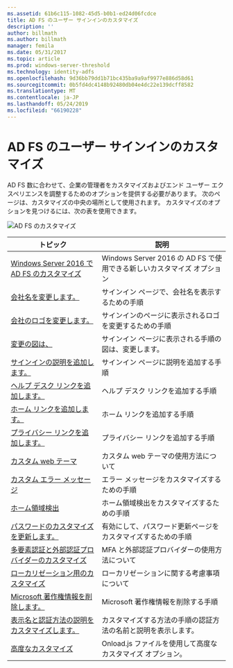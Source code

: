 ```yaml
---
ms.assetid: 61b6c115-1082-45d5-b0b1-ed24d06fcdce
title: AD FS のユーザー サインインのカスタマイズ
description: ''
author: billmath
ms.author: billmath
manager: femila
ms.date: 05/31/2017
ms.topic: article
ms.prod: windows-server-threshold
ms.technology: identity-adfs
ms.openlocfilehash: 9d36bb79dd1b71bc435ba9a9af9977e886d58d61
ms.sourcegitcommit: 0b5fd4dc4148b92480db04e4dc22e139dcff8582
ms.translationtype: MT
ms.contentlocale: ja-JP
ms.lasthandoff: 05/24/2019
ms.locfileid: "66190228"
---
```

# <a name="ad-fs-user-sign-in-customization"></a>AD FS のユーザー サインインのカスタマイズ


AD FS 数に合わせて、企業の管理者をカスタマイズおよびエンド ユーザー エクスペリエンスを調整するためのオプションを提供する必要があります。  次のページは、カスタマイズの中央の場所として使用されます。  カスタマイズのオプションを見つけるには、次の表を使用できます。



![AD FS のカスタマイズ](media/AD-FS-user-sign-in-customization/ADFS_Blue_Custom2.png) 
    
  







トピック|説明|
-----|-----|
[Windows Server 2016 で AD FS のカスタマイズ](AD-FS-Customization-in-Windows-Server-2016.md)|Windows Server 2016 の AD FS で使用できる新しいカスタマイズ オプション|
[会社名を変更します。](Change-the-company-name-on-the-AD-FS-sign-in-page.md)|サインイン ページで、会社名を表示するための手順|
[会社のロゴを変更します。](Change-the-company-logo-on-the-AD-FS-sign-in-page.md)|サインインのページに表示されるロゴを変更するための手順|
[変更の図は、](Change-the-illustration-on-the-AD-FS-sign-in-page.md)|サインイン ページに表示される手順の図は、変更します。|
[サインインの説明を追加します。](Add-sign-in-page-description.md)|サインイン ページに説明を追加する手順|
[ヘルプ デスク リンクを追加します。](Add-Help-Desk-Link.md)|ヘルプ デスク リンクを追加する手順|
[ホーム リンクを追加します。](Add-Home-Link.md)|ホーム リンクを追加する手順|
[プライバシー リンクを追加します。](Add-Privacy-Link.md)|プライバシー リンクを追加する手順|
[カスタム web テーマ](Custom-Web-Themes-in-AD-FS.md)|カスタム web テーマの使用方法について
[カスタム エラー メッセージ](Custom-error-messages-for-AD-FS-sign-in-page.md)|エラー メッセージをカスタマイズするための手順
[ホーム領域検出](Home-Realm-Discovery-Customization.md)|ホーム領域検出をカスタマイズするための手順|
[パスワードのカスタマイズを更新します。](Update-password-customization.md)|有効にして、パスワード更新ページをカスタマイズするための手順|
[多要素認証と外部認証プロバイダーのカスタマイズ](Multi-factor-authentication-and-external-auth-providers-customization.md)|MFA と外部認証プロバイダーの使用方法について|
[ローカリゼーション用のカスタマイズ](Customization-for-Localization.md)|ローカリゼーションに関する考慮事項について
[Microsoft 著作権情報を削除します。](Remove-the-Microsoft-copyright.md)|Microsoft 著作権情報を削除する手順
[表示名と認証方法の説明をカスタマイズします。](Customize-the-display-names-and-descriptions-for-authentication-methods.md)|カスタマイズする方法の手順の認証方法の名前と説明を表示します。
[高度なカスタマイズ](Advanced-Customization-of-AD-FS-Sign-in-Pages.md)|Onload.js ファイルを使用して高度なカスタマイズ オプション。




